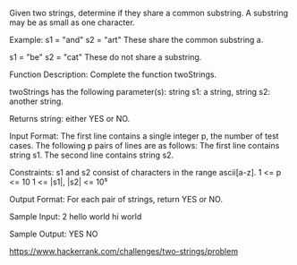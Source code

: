 Given two strings, determine if they share a common substring.
A substring may be as small as one character.

Example:
s1 = "and"
s2 = "art"
These share the common substring a.

s1 = "be"
s2 = "cat"
These do not share a substring.

Function Description: Complete the function twoStrings.

twoStrings has the following parameter(s):
string s1: a string,
string s2: another string.

Returns string: either YES or NO.

Input Format:
The first line contains a single integer p, the number of test cases.
The following p pairs of lines are as follows:
The first line contains string s1.
The second line contains string s2.

Constraints:
s1 and s2 consist of characters in the range ascii[a-z].
1 <= p <= 10
1 <= |s1|, |s2| <= 10⁵

Output Format: For each pair of strings, return YES or NO.

Sample Input:
2
hello
world
hi
world

Sample Output:
YES
NO

https://www.hackerrank.com/challenges/two-strings/problem
